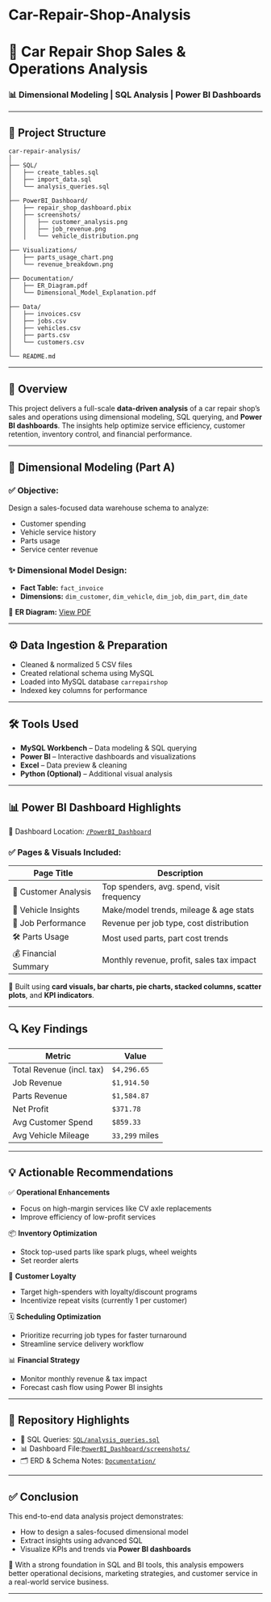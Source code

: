 # Car-Repair-Shop-Analysis
# 🔧 Car Repair Shop Sales & Operations Analysis

### 📊 Dimensional Modeling | SQL Analysis | Power BI Dashboards

---

## 📁 Project Structure

```
car-repair-analysis/
│
├── SQL/
│   ├── create_tables.sql
│   ├── import_data.sql
│   └── analysis_queries.sql
│
├── PowerBI_Dashboard/
│   ├── repair_shop_dashboard.pbix
│   ├── screenshots/
│   │   ├── customer_analysis.png
│   │   ├── job_revenue.png
│   │   └── vehicle_distribution.png
│
├── Visualizations/
│   ├── parts_usage_chart.png
│   └── revenue_breakdown.png
│
├── Documentation/
│   ├── ER_Diagram.pdf
│   └── Dimensional_Model_Explanation.pdf
│
├── Data/
│   ├── invoices.csv
│   ├── jobs.csv
│   ├── vehicles.csv
│   ├── parts.csv
│   └── customers.csv
│
└── README.md
```

---

## 🧾 Overview

This project delivers a full-scale **data-driven analysis** of a car repair shop’s sales and operations using dimensional modeling, SQL querying, and **Power BI dashboards**. The insights help optimize service efficiency, customer retention, inventory control, and financial performance.

---

## 🧱 Dimensional Modeling (Part A)

### ✅ Objective:
Design a sales-focused data warehouse schema to analyze:
- Customer spending
- Vehicle service history
- Parts usage
- Service center revenue

### ✨ Dimensional Model Design:
- **Fact Table:** `fact_invoice`
- **Dimensions:** `dim_customer`, `dim_vehicle`, `dim_job`, `dim_part`, `dim_date`

📌 **ER Diagram:** [View PDF](./Documentation/EER%20DIAGRAM.pdf)

---

## ⚙️ Data Ingestion & Preparation

- Cleaned & normalized 5 CSV files
- Created relational schema using MySQL
- Loaded into MySQL database `carrepairshop`
- Indexed key columns for performance

---

## 🛠️ Tools Used

- **MySQL Workbench** – Data modeling & SQL querying  
- **Power BI** – Interactive dashboards and visualizations  
- **Excel** – Data preview & cleaning  
- **Python (Optional)** – Additional visual analysis  

---

## 📊 Power BI Dashboard Highlights

📍 Dashboard Location: [`/PowerBI_Dashboard`](./PowerBI_Dashboard/)

### ✅ Pages & Visuals Included:

| Page Title | Description |
|------------|-------------|
| 💼 Customer Analysis | Top spenders, avg. spend, visit frequency |
| 🚙 Vehicle Insights | Make/model trends, mileage & age stats |
| 🔧 Job Performance | Revenue per job type, cost distribution |
| 🛠️ Parts Usage | Most used parts, part cost trends |
| 💰 Financial Summary | Monthly revenue, profit, sales tax impact |

🌟 Built using **card visuals, bar charts, pie charts, stacked columns, scatter plots**, and **KPI indicators**.

---

## 🔍 Key Findings

| Metric | Value |
|--------|-------|
| Total Revenue (incl. tax) | `$4,296.65` |
| Job Revenue | `$1,914.50` |
| Parts Revenue | `$1,584.87` |
| Net Profit | `$371.78` |
| Avg Customer Spend | `$859.33` |
| Avg Vehicle Mileage | `33,299` miles |

---

## 💡 Actionable Recommendations

✅ **Operational Enhancements**
- Focus on high-margin services like CV axle replacements
- Improve efficiency of low-profit services

📦 **Inventory Optimization**
- Stock top-used parts like spark plugs, wheel weights
- Set reorder alerts

👥 **Customer Loyalty**
- Target high-spenders with loyalty/discount programs
- Incentivize repeat visits (currently 1 per customer)

🗓️ **Scheduling Optimization**
- Prioritize recurring job types for faster turnaround
- Streamline service delivery workflow

📊 **Financial Strategy**
- Monitor monthly revenue & tax impact
- Forecast cash flow using Power BI insights

---

## 📂 Repository Highlights

- 📄 SQL Queries: [`SQL/analysis_queries.sql`](./SQL/analysis_queries.sql)
- 📊 Dashboard File:[`PowerBI_Dashboard/screenshots/`](./PowerBI_Dashboard/screenshots/) 
- 🗂 ERD & Schema Notes: [`Documentation/`](./Documentation/)

---

## ✅ Conclusion

This end-to-end data analysis project demonstrates:
- How to design a sales-focused dimensional model
- Extract insights using advanced SQL
- Visualize KPIs and trends via **Power BI dashboards**

🔎 With a strong foundation in SQL and BI tools, this analysis empowers better operational decisions, marketing strategies, and customer service in a real-world service business.

---
